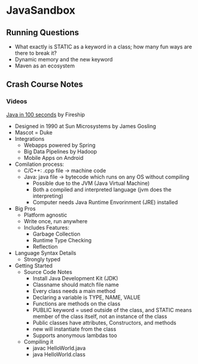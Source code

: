 # JavaSandbox

## Running Questions

* What exactly is STATIC as a keyword in a class; how many fun ways are there to break it?
* Dynamic memory and the new keyword
* Maven as an ecosystem


## Crash Course Notes

### Videos

[Java in 100 seconds](https://www.youtube.com/watch?v=l9AzO1FMgM8) by Fireship

* Designed in 1990 at Sun Microsystems by James Gosling
* Mascot = Duke
* Integrations
  * Webapps powered by Spring
  * Big Data Pipelines by Hadoop
  * Mobile Apps on Android
* Comilation process:
  * C/C++: .cpp file -> machine code
  * Java: java file -> bytecode which runs on any OS without compiling
    * Possible due to the JVM (Java Virtual Machine)
    * Both a compiled and interpreted language (jvm does the interpreting)
    * Computer needs Java Runtime Envorinment (JRE) installed
* Big Pros
  * Platform agnostic
  * Write once, run anywhere
  * Includes Features:
    * Garbage Collection
    * Runtime Type Checking
    * Reflection
* Language Syntax Details
  * Strongly typed
* Getting Started
  * Source Code Notes
    * Install Java Development Kit (JDK)
    * Classname should match file name
    * Every class needs a main method
    * Declaring a variable is TYPE, NAME, VALUE
    * Functions are methods on the class
    * PUBLIC keyword = used outside of the class, and STATIC means member of the class itself, not an instance of the class
    * Public classes have attributes, Constructors, and methods
    * new will instantiate from the class
    * Supports anonymous lambdas too
  * Compiling it
    * javac HelloWorld.java
    * java HelloWorld.class


